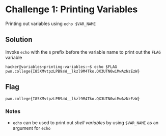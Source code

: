 # Challenge 1: Printing Variables
Printing out variables using `echo $VAR_NAME`
## Solution
Invoke `echo` with the `$` prefix before the variable name to print out the `FLAG` variable
```
hacker@variables~printing-variables:~$ echo $FLAG
pwn.college{I85XMvtpzLPB9aW__lkzl9M4Tko.QX3UTN0wiMwAzNzEzW}
```

## Flag
`pwn.college{I85XMvtpzLPB9aW__lkzl9M4Tko.QX3UTN0wiMwAzNzEzW}`
### Notes
- `echo` can be used to print out _shell variables_ by using `$VAR_NAME` as an argument for `echo`